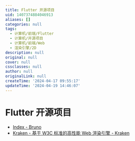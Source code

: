 ```yaml
---
title: Flutter 开源项目
uid: 1407374884046913
aliases: []
categories: null
tags:
  - 计算机/前端/Flutter
  - 计算机/开源项目
  - 计算机/前端/Web
  - 渲染引擎/2D
description: null
original: null
cover: null
cssclasses: null
author: null
originalLink: null
createTime: '2024-04-17 09:55:17'
updateTime: '2024-04-19 14:46:07'
---
```


# Flutter 开源项目

- [Index - Bruno](https://bruno.ke.com/page/)
- [Kraken - 基于 W3C 标准的高性能 Web 渲染引擎 - Kraken](https://openkraken.com/)

